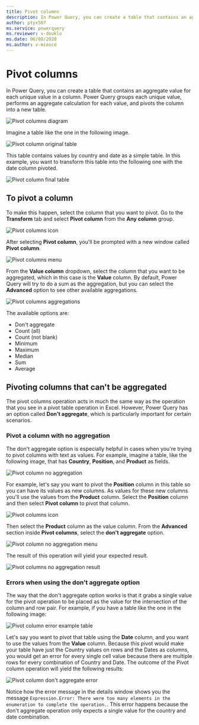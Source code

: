 ```yaml
---
title: Pivot columns
description: In Power Query, you can create a table that contains an aggregate value for each unique value in a column. Power Query groups each unique value, performs an aggregate calculation for each value, and pivots the column into a new table.
author: ptyx507
ms.service: powerquery
ms.reviewer: v-douklo
ms.date: 06/08/2020
ms.author: v-miesco
---
```


# Pivot columns
In Power Query, you can create a table that contains an aggregate value for each unique value in a column. Power Query groups each unique value, performs an aggregate calculation for each value, and pivots the column into a new table. 

![Pivot columns diagram](images/me-pivot-columns-diagram.png)

Imagine a table like the one in the following image.

![Pivot column original table](images/me-pivot-columns-original-table.png)

This table contains values by country and date as a simple table. In this example, you want to transform this table into the following one with the date column pivoted.

![Pivot column final table](images/me-pivot-columns-final-table.png)

## To pivot a column
To make this happen, select the column that you want to pivot. Go to the **Transform** tab and select **Pivot column** from the **Any column** group.

![Pivot columns icon](images/me-pivot-columns-icon.png)

After selecting **Pivot column**, you'll be prompted with a new window called **Pivot column**.

![Pivot columns menu](images/me-pivot-columns-basic-menu.png)

From the **Value column** dropdown, select the column that you want to be aggregated, which in this case is the **Value** column. By default, Power Query will try to do a sum as the aggregation, but you can select the **Advanced** option to see other available aggregations. 

![Pivot columns aggregations](images/me-pivot-columns-aggregations.png)

The available options are:
- Don't aggregate
- Count (all)
- Count (not blank)
- Minimum
- Maximum
- Median
- Sum
- Average

## Pivoting columns that can't be aggregated
The pivot columns operation acts in much the same way as the operation that you see in a pivot table operation in Excel. However, Power Query has an option called **Don't aggregate**, which is particularly important for certain scenarios.

### Pivot a column with no aggregation
The don't aggregate option is especially helpful in cases when you're trying to pivot columns with text as values. For example, imagine a table, like the following image, that has **Country**, **Position**, and **Product** as fields.

![Pivot column no aggregation](images/me-pivot-dont-aggregate-valid-initial.png)

For example, let's say you want to pivot the **Position** column in this table so you can have its values as new columns. As values for these new columns you'll use the values from the **Product** column. Select the **Position** column and then select **Pivot column** to pivot that column.

![Pivot columns icon](images/me-pivot-columns-da-pivot-icon.png)

Then select the **Product** column as the value column. From the **Advanced** section inside **Pivot columns**, select the **don't aggregate** option.

![Pivot column no aggregation menu](images/me-pivot-columns-no-aggregation.png)

The result of this operation will yield your expected result.

![Pivot columns no aggregation result](images/me-pivot-columns-no-aggregation-final.png)

### Errors when using the don't aggregate option
The way that the don't aggregate option works is that it grabs a single value for the pivot operation to be placed as the value for the intersection of the column and row pair. For example, if you have a table like the one in the following image:

![Pivot column error example table](images/me-pivot-dont-aggregate-error-initial.png)

Let's say you want to pivot that table using the **Date** column, and you want to use the values from the **Value** column. Because this pivot would make your table have just the Country values on rows and the Dates as columns, you would get an error for every single cell value because there are multiple rows for every combination of Country and Date. The outcome of the Pivot column operation will yield the following results:

![Pivot column don't aggregate error](images/me-pivot-dont-aggregate-error-final.png)

Notice how the error message in the details window shows you the message `Expression.Error: There were too many elements in the enumeration to complete the operation.`. This error happens because the don't aggregate operation only expects a single value for the country and date combination.
